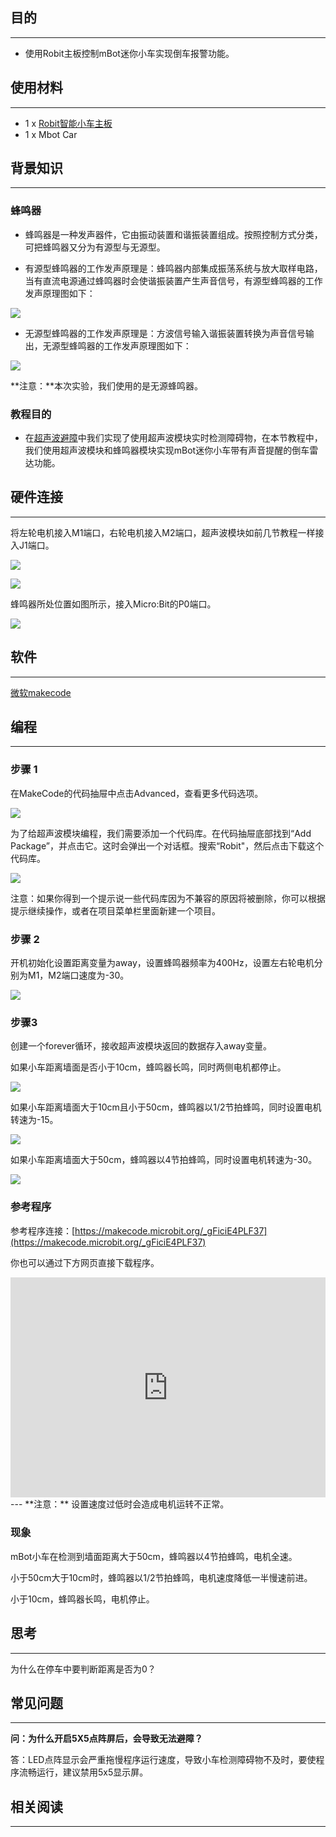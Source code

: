 
## 目的
---

- 使用Robit主板控制mBot迷你小车实现倒车报警功能。

## 使用材料
---

- 1 x [Robit智能小车主板](https://www.elecfreaks.com/estore/elecfreaks-robit-diy-mini-smart-cars-robot-development-platform-chassis-for-micro-bit-compatible-with-mbot.html)
- 1 x Mbot Car

## 背景知识
---
### 蜂鸣器

- 蜂鸣器是一种发声器件，它由振动装置和谐振装置组成。按照控制方式分类，可把蜂鸣器又分为有源型与无源型。

- 有源型蜂鸣器的工作发声原理是：蜂鸣器内部集成振荡系统与放大取样电路，当有直流电源通过蜂鸣器时会使谐振装置产生声音信号，有源型蜂鸣器的工作发声原理图如下：

![](https://i.imgur.com/sRjxQfi.jpg)

- 无源型蜂鸣器的工作发声原理是：方波信号输入谐振装置转换为声音信号输出，无源型蜂鸣器的工作发声原理图如下：

![](https://i.imgur.com/Fd2YwUH.jpg)

**注意：**本次实验，我们使用的是无源蜂鸣器。

### 教程目的
- 在[超声波避障](/Robit_Case_02/)中我们实现了使用超声波模块实时检测障碍物，在本节教程中，我们使用超声波模块和蜂鸣器模块实现mBot迷你小车带有声音提醒的倒车雷达功能。

## 硬件连接
---
将左轮电机接入M1端口，右轮电机接入M2端口，超声波模块如前几节教程一样接入J1端口。

![](https://i.imgur.com/foGr3ds.png)

![](https://i.imgur.com/aAEIPxi.jpg)

蜂鸣器所处位置如图所示，接入Micro:Bit的P0端口。

![](https://i.imgur.com/nYUOS8t.png)
## 软件
---
[微软makecode](https://makecode.microbit.org/#)

## 编程
---
### 步骤 1
在MakeCode的代码抽屉中点击Advanced，查看更多代码选项。

![](https://i.imgur.com/LjMR5IU.png)

为了给超声波模块编程，我们需要添加一个代码库。在代码抽屉底部找到“Add Package”，并点击它。这时会弹出一个对话框。搜索“Robit"，然后点击下载这个代码库。

![](https://i.imgur.com/ISZ6w26.png)

注意：如果你得到一个提示说一些代码库因为不兼容的原因将被删除，你可以根据提示继续操作，或者在项目菜单栏里面新建一个项目。

### 步骤 2
开机初始化设置距离变量为away，设置蜂鸣器频率为400Hz，设置左右轮电机分别为M1，M2端口速度为-30。

![](https://i.imgur.com/5LdCdUM.png)

### 步骤3

创建一个forever循环，接收超声波模块返回的数据存入away变量。

如果小车距离墙面是否小于10cm，蜂鸣器长鸣，同时两侧电机都停止。

![](https://i.imgur.com/HfwwKSH.png)


如果小车距离墙面大于10cm且小于50cm，蜂鸣器以1/2节拍蜂鸣，同时设置电机转速为-15。

![](https://i.imgur.com/TaSRDb9.png)

如果小车距离墙面大于50cm，蜂鸣器以4节拍蜂鸣，同时设置电机转速为-30。

![](https://i.imgur.com/ASwsTIA.png)

### 参考程序
参考程序连接：[https://makecode.microbit.org/_gFiciE4PLF37](https://makecode.microbit.org/_gFiciE4PLF37)

你也可以通过下方网页直接下载程序。

<div style="position:relative;height:0;padding-bottom:70%;overflow:hidden;"><iframe style="position:absolute;top:0;left:0;width:100%;height:100%;" src="https://makecode.microbit.org/#pub:_gFiciE4PLF37" frameborder="0" sandbox="allow-popups allow-forms allow-scripts allow-same-origin"></iframe></div>  
---
**注意：** 设置速度过低时会造成电机运转不正常。

### 现象
mBot小车在检测到墙面距离大于50cm，蜂鸣器以4节拍蜂鸣，电机全速。

小于50cm大于10cm时，蜂鸣器以1/2节拍蜂鸣，电机速度降低一半慢速前进。

小于10cm，蜂鸣器长鸣，电机停止。

## 思考
---
为什么在停车中要判断距离是否为0？

## 常见问题
---
**问：为什么开启5X5点阵屏后，会导致无法避障？**

答：LED点阵显示会严重拖慢程序运行速度，导致小车检测障碍物不及时，要使程序流畅运行，建议禁用5x5显示屏。

## 相关阅读  
---

